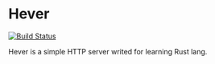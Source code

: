 # Hever

[![Build Status](https://travis-ci.org/myl2821/Hever.svg?branch=master)](https://travis-ci.org/myl2821/Hever)

Hever is a simple HTTP server writed for learning Rust lang.

